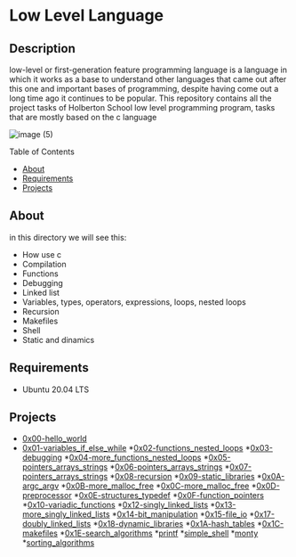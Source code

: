 <h1> Low Level Language </h1>
<h2> Description </h2>
<p>low-level or first-generation feature programming language is a language in which it works as a base to understand other languages that came out after this one and important bases of programming, despite having come out a long time ago it continues to be popular. This repository contains all the project tasks of Holberton School low level programming program, tasks that are mostly based on the c language</p>

![image (5)](https://user-images.githubusercontent.com/70924466/175170636-12d6ed6e-f57d-4db2-9c51-a5b9a7245aa5.png)

Table of Contents
* [About](#About)
* [Requirements](#Requirements)
* [Projects](#Projects)

<h2 name="About"> About </h2>
in this directory we will see this:

* How use c
* Compilation
* Functions
* Debugging
* Linked list
* Variables, types, operators, expressions, loops, nested loops
* Recursion
* Makefiles
* Shell
* Static and dinamics

<h2 name="Requirements"> Requirements </h2>

* Ubuntu 20.04 LTS

<h2 name="Projects"> Projects </h2>

* <a href="https://github.com/dantereto/holbertonschool-low_level_programming/tree/main/0x00-hello_world">0x00-hello_world</a>
* <a href="https://github.com/dantereto/holbertonschool-low_level_programming/tree/main/0x01-variables_if_else_while">0x01-variables_if_else_while</a>
*<a href="https://github.com/dantereto/holbertonschool-low_level_programming/tree/main/0x02-functions_nested_loops">0x02-functions_nested_loops</a>
*<a href="https://github.com/dantereto/holbertonschool-low_level_programming/tree/main/0x03-debugging">0x03-debugging</a>
*<a href="https://github.com/dantereto/holbertonschool-low_level_programming/tree/main/0x04-more_functions_nested_loops">0x04-more_functions_nested_loops</a>
*<a href="https://github.com/dantereto/holbertonschool-low_level_programming/tree/main/0x05-pointers_arrays_strings">0x05-pointers_arrays_strings</a>
*<a href="https://github.com/dantereto/holbertonschool-low_level_programming/tree/main/0x06-pointers_arrays_strings">0x06-pointers_arrays_strings</a>
*<a href="https://github.com/dantereto/holbertonschool-low_level_programming/tree/main/0x07-pointers_arrays_strings">0x07-pointers_arrays_strings</a>
*<a href="https://github.com/dantereto/holbertonschool-low_level_programming/tree/main/0x08-recursion">0x08-recursion</a>
*<a href="https://github.com/dantereto/holbertonschool-low_level_programming/tree/main/0x09-static_libraries">0x09-static_libraries</a>
*<a href="https://github.com/dantereto/holbertonschool-low_level_programming/tree/main/0x0A-argc_argv">0x0A-argc_argv</a>
*<a href="https://github.com/dantereto/holbertonschool-low_level_programming/tree/main/0x0B-malloc_free">0x0B-more_malloc_free</a>
*<a href="https://github.com/dantereto/holbertonschool-low_level_programming/tree/main/0x0C-more_malloc_free">0x0C-more_malloc_free</a>
*<a href="https://github.com/dantereto/holbertonschool-low_level_programming/tree/main/0x0D-preprocessor">0x0D-preprocessor</a>
*<a href="https://github.com/dantereto/holbertonschool-low_level_programming/tree/main/0x0E-structures_typedef">0x0E-structures_typedef</a>
*<a href="https://github.com/dantereto/holbertonschool-low_level_programming/tree/main/0x0F-function_pointers">0x0F-function_pointers</a>
*<a href="https://github.com/dantereto/holbertonschool-low_level_programming/tree/main/0x10-variadic_functions">0x10-variadic_functions</a>
*<a href="https://github.com/dantereto/holbertonschool-low_level_programming/tree/main/0x12-singly_linked_lists">0x12-singly_linked_lists</a>
*<a href="https://github.com/dantereto/holbertonschool-low_level_programming/tree/main/0x13-more_singly_linked_lists">0x13-more_singly_linked_lists</a>
*<a href="https://github.com/dantereto/holbertonschool-low_level_programming/tree/main/0x14-bit_manipulation">0x14-bit_manipulation</a>
*<a href="https://github.com/dantereto/holbertonschool-low_level_programming/tree/main/0x15-file_io">0x15-file_io</a>
*<a href="https://github.com/dantereto/holbertonschool-low_level_programming/tree/main/0x17-doubly_linked_lists">0x17-doubly_linked_lists</a>
*<a href="https://github.com/dantereto/holbertonschool-low_level_programming/tree/main/0x18-dynamic_libraries">0x18-dynamic_libraries</a>
*<a href="https://github.com/dantereto/holbertonschool-low_level_programming/tree/main/0x1A-hash_tables">0x1A-hash_tables</a>
*<a href="https://github.com/dantereto/holbertonschool-low_level_programming/tree/main/0x1C-makefiles">0x1C-makefiles</a>
*<a href="https://github.com/dantereto/holbertonschool-low_level_programming/tree/main/0x1E-search_algorithms">0x1E-search_algorithms</a>
*<a href="https://github.com/ForeroAlexander/printf">printf</a>
*<a href="https://github.com/dantereto/simple_shell">simple_shell</a>
*<a href="https://github.com/dantereto/monty">monty</a>
*<a href="https://github.com/dantereto/sorting_algorithms">sorting_algorithms</a>
